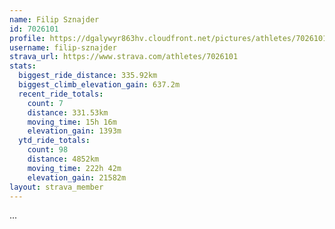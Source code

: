 ```yaml
---
name: Filip Sznajder
id: 7026101
profile: https://dgalywyr863hv.cloudfront.net/pictures/athletes/7026101/2123836/18/large.jpg
username: filip-sznajder
strava_url: https://www.strava.com/athletes/7026101
stats:
  biggest_ride_distance: 335.92km
  biggest_climb_elevation_gain: 637.2m
  recent_ride_totals:
    count: 7
    distance: 331.53km
    moving_time: 15h 16m
    elevation_gain: 1393m
  ytd_ride_totals:
    count: 98
    distance: 4852km
    moving_time: 222h 42m
    elevation_gain: 21582m
layout: strava_member
--- 
```

...
